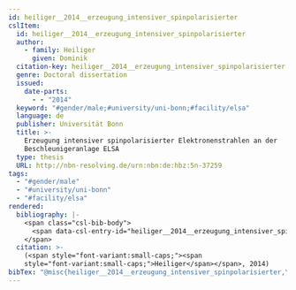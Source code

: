 ```yaml
---
id: heiliger__2014__erzeugung_intensiver_spinpolarisierter
cslItem:
  id: heiliger__2014__erzeugung_intensiver_spinpolarisierter
  author:
    - family: Heiliger
      given: Dominik
  citation-key: heiliger__2014__erzeugung_intensiver_spinpolarisierter
  genre: Doctoral dissertation
  issued:
    date-parts:
      - - "2014"
  keyword: "#gender/male;#university/uni-bonn;#facility/elsa"
  language: de
  publisher: Universität Bonn
  title: >-
    Erzeugung intensiver spinpolarisierter Elektronenstrahlen an der
    Beschleunigeranlage ELSA
  type: thesis
  URL: http://nbn-resolving.de/urn:nbn:de:hbz:5n-37259
tags:
  - "#gender/male"
  - "#university/uni-bonn"
  - "#facility/elsa"
rendered:
  bibliography: |-
    <span class="csl-bib-body">
      <span data-csl-entry-id="heiliger__2014__erzeugung_intensiver_spinpolarisierter" class="csl-entry"><span class='author-bib'>Heiliger</span>. <span class='date-bib'>(2014)</span>. <span class='title'><i><b><span style="font-style:normal;">Erzeugung intensiver spinpolarisierter Elektronenstrahlen an der Beschleunigeranlage ELSA</span></b></i></span> [Doctoral dissertation, Universität Bonn]. <span class='URL'><a href='http://nbn-resolving.de/urn:nbn:de:hbz:5n-37259'>LINK</a></span></span>
    </span>
  citation: >-
    (<span style="font-variant:small-caps;"><span
    style="font-variant:small-caps;">Heiliger</span></span>, 2014)
bibTex: "@misc{heiliger__2014__erzeugung_intensiver_spinpolarisierter,\n\tauthor = {Heiliger, Dominik},\n\tyear = {2014},\n\tschool = {Universit{\\\" a}t Bonn},\n\ttitle = {Erzeugung intensiver spinpolarisierter {Elektronenstrahlen} an der {Beschleunigeranlage} {ELSA}},\n\ttype = {Doctoral dissertation},\n\turl = {http://nbn-resolving.de/urn:nbn:de:hbz:5n-37259},\n}\n\n"
---
```

